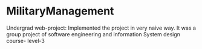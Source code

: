 # MilitaryManagement
Undergrad web-project: Implemented the project in very naive way.
It was a group project of software engineering and information System design course- level-3
